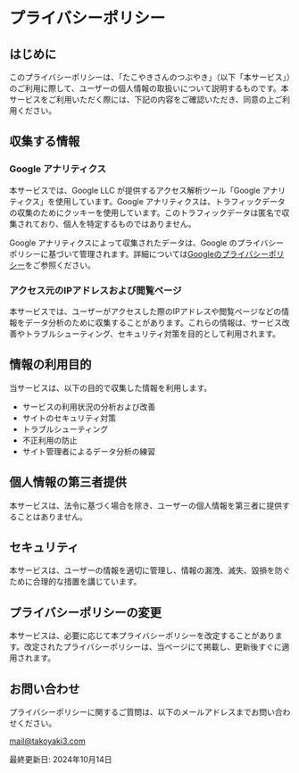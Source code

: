 # プライバシーポリシー

## はじめに

このプライバシーポリシーは、「たこやきさんのつぶやき」（以下「本サービス」）のご利用に際して、ユーザーの個人情報の取扱いについて説明するものです。本サービスをご利用いただく際には、下記の内容をご確認いただき、同意の上ご利用ください。

## 収集する情報

### Google アナリティクス

本サービスでは、Google LLC が提供するアクセス解析ツール「Google アナリティクス」を使用しています。Google アナリティクスは、トラフィックデータの収集のためにクッキーを使用しています。このトラフィックデータは匿名で収集されており、個人を特定するものではありません。

Google アナリティクスによって収集されたデータは、Google のプライバシーポリシーに基づいて管理されます。詳細については[Googleのプライバシーポリシー](https://policies.google.com/privacy)をご参照ください。

### アクセス元のIPアドレスおよび閲覧ページ

本サービスでは、ユーザーがアクセスした際のIPアドレスや閲覧ページなどの情報をデータ分析のために収集することがあります。これらの情報は、サービス改善やトラブルシューティング、セキュリティ対策を目的として利用されます。

## 情報の利用目的

当サービスは、以下の目的で収集した情報を利用します。

- サービスの利用状況の分析および改善
- サイトのセキュリティ対策
- トラブルシューティング
- 不正利用の防止
- サイト管理者によるデータ分析の練習

## 個人情報の第三者提供

本サービスは、法令に基づく場合を除き、ユーザーの個人情報を第三者に提供することはありません。

## セキュリティ

本サービスは、ユーザーの情報を適切に管理し、情報の漏洩、滅失、毀損を防ぐために合理的な措置を講じています。

## プライバシーポリシーの変更

本サービスは、必要に応じて本プライバシーポリシーを改定することがあります。改定されたプライバシーポリシーは、当ページにて掲載し、更新後すぐに適用されます。

## お問い合わせ

プライバシーポリシーに関するご質問は、以下のメールアドレスまでお問い合わせください。

mail@takoyaki3.com

最終更新日: 2024年10月14日
